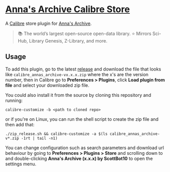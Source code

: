 # [Anna's Archive Calibre Store](https://github.com/ScottBot10/calibre_annas_archive)

A [Calibre](https://calibre-ebook.com/) store plugin for [Anna's Archive](https://annas-archive.org/).
> 📚 The world’s largest open-source open-data library. ⭐️ Mirrors Sci-Hub, Library Genesis, Z-Library, and more.

## Usage
To add this plugin, go to the latest [release](https://github.com/ScottBot10/calibre_annas_archive/releases)
and download the file that looks like `calibre_annas_archive-vx.x.x.zip` where the x's are the version number, 
then in Calibre go to **Preferences > Plugins**, click **Load plugin from file** and select your downloaded zip file.

You could also install it from the source by cloning this repository and running:
```shell
calibre-customize -b <path to cloned repo>
```
or if you're on Linux, you can run the shell script to create the zip file and then add that:
```shell
./zip_release.sh && calibre-customize -a $(ls calibre_annas_archive-v*.zip -1rt | tail -n1)
```

You can change configuration such as search parameters and download url behaviour by going to 
**Preferences > Plugins > Store** and scrolling down to and double-clicking **Anna's Archive (x.x.x) by ScottBot10**
to open the settings menu.